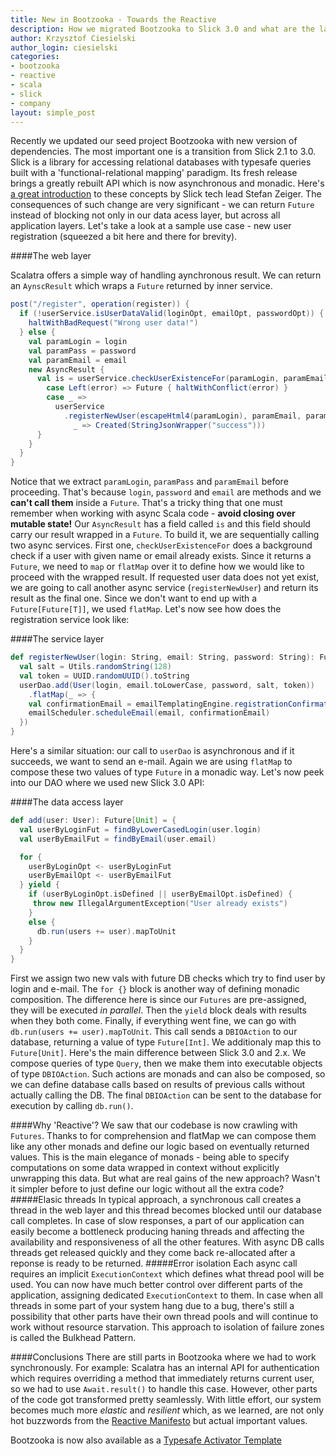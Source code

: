 ```yaml
---
title: New in Bootzooka - Towards the Reactive
description: How we migrated Bootzooka to Slick 3.0 and what are the larger consequences of transforming the codebase to a more reactive approach?
author: Krzysztof Ciesielski
author_login: ciesielski
categories:
- bootzooka
- reactive
- scala
- slick
- company
layout: simple_post
---
```

Recently we updated our seed project Bootzooka with new version of dependencies. The most important one is a transition from Slick 2.1 to 3.0. Slick is a library for accessing relational databases with typesafe queries built with a 'functional-relational mapping' paradigm. Its fresh release brings a greatly rebuilt API which is now asynchronous and monadic. Here's [a great introduction](https://www.parleys.com/tutorial/reactive-slick-database-programming) to these concepts by Slick tech lead Stefan Zeiger.
The consequences of such change are very significant - we can return `Future` instead of blocking not only in our data acess layer, but across all application layers. Let's take a look at a sample use case - new user registration (squeezed a bit here and there for brevity).

####The web layer

Scalatra offers a simple way of handling aynchronous result. We can return an `AynscResult` which wraps a `Future` returned by inner service.

```scala
post("/register", operation(register)) {
  if (!userService.isUserDataValid(loginOpt, emailOpt, passwordOpt)) {
    haltWithBadRequest("Wrong user data!")
  } else {
    val paramLogin = login
    val paramPass = password
    val paramEmail = email
    new AsyncResult {
      val is = userService.checkUserExistenceFor(paramLogin, paramEmail).flatMap {
        case Left(error) => Future { haltWithConflict(error) }
        case _ =>
          userService
            .registerNewUser(escapeHtml4(paramLogin), paramEmail, paramPass).map(
              _ => Created(StringJsonWrapper("success")))
      }
    }
  }
}
```

Notice that we extract `paramLogin`, `paramPass` and `paramEmail` before proceeding. That's because `login`, `password` and `email` are methods and we **can't call them** inside a `Future`. That's a tricky thing that one must remember when working with async Scala code - **avoid closing over mutable state!**
Our `AsyncResult` has a field called `is` and this field should carry our result wrapped in a `Future`. To build it, we are sequentially calling two async services. First one, `checkUserExistenceFor` does a background check if a user with given name or email already exists. Since it returns a `Future`, we need to `map` or `flatMap` over it to define how we would like to proceed with the wrapped result. If requested user data does not yet exist, we are going to call another async service (`registerNewUser`) and return its result as the final one. Since we don't want to end up with a `Future[Future[T]]`, we used `flatMap`. Let's now see how does the registration service look like:

####The service layer

```scala
def registerNewUser(login: String, email: String, password: String): Future[Unit] = {
  val salt = Utils.randomString(128)
  val token = UUID.randomUUID().toString
  userDao.add(User(login, email.toLowerCase, password, salt, token))
    .flatMap(_ => {
    val confirmationEmail = emailTemplatingEngine.registrationConfirmation(login)
    emailScheduler.scheduleEmail(email, confirmationEmail)
  })
}
```

Here's a similar situation: our call to `userDao` is asynchronous and if it succeeds, we want to send an e-mail. Again we are using `flatMap` to compose these two values of type `Future` in a monadic way. Let's now peek into our DAO where we used new Slick 3.0 API:

####The data access layer

```scala
def add(user: User): Future[Unit] = {
  val userByLoginFut = findByLowerCasedLogin(user.login)
  val userByEmailFut = findByEmail(user.email)

  for {
    userByLoginOpt <- userByLoginFut
    userByEmailOpt <- userByEmailFut
  } yield {
    if (userByLoginOpt.isDefined || userByEmailOpt.isDefined) {
     throw new IllegalArgumentException("User already exists")
    }
    else {
      db.run(users += user).mapToUnit
    }
  }
}
```

First we assign two new vals with future DB checks which try to find user by login and e-mail. The `for {}` block is another way of defining monadic composition. The difference here is since our `Futures` are pre-assigned, they will be executed *in parallel*. Then the `yield` block deals with results when they both come. Finally, if everything went fine, we can go with `db.run(users += user).mapToUnit`. This call sends a `DBIOAction` to our database, returning a value of type `Future[Int]`. We additionaly map this to `Future[Unit]`.
Here's the main difference between Slick 3.0 and 2.x. We compose queries of type `Query`, then we make them into executable objects of type `DBIOAction`. Such actions are monads and can also be composed, so we can define database calls based on results of previous calls without actually calling the DB. The final `DBIOAction` can be sent to the database for execution by calling `db.run()`.

####Why 'Reactive'?
We saw that our codebase is now crawling with `Futures`. Thanks to for comprehension and flatMap we can compose them like any other monads and define our logic based on eventually returned values. This is the main elegance of monads - being able to specify computations on some data wrapped in context without explicitly unwrapping this data. But what are real gains of the new approach? Wasn't it simpler before to just define our logic without all the extra code?
#####Elasic threads
In typical approach, a synchronous call creates a thread in the web layer and this thread becomes blocked until our database call completes. In case of slow responses, a part of our application can easily become a bottleneck producing haning threads and affecting the availability and responsiveness of all the other features. With async DB calls threads get released quickly and they come back re-allocated after a reponse is ready to be returned.
#####Error isolation
Each async call requires an implicit `ExecutionContext` which defines what thread pool will be used. You can now have much better control over different parts of the application, assigning dedicated `ExecutionContext` to them. In case when all threads in some part of your system hang due to a bug, there's still a possibility that other parts have their own thread pools and will continue to work without resource starvation. This approach to isolation of failure zones is called the Bulkhead Pattern.

####Conclusions
There are still parts in Bootzooka where we had to work synchronously. For example: Scalatra has an internal API for authentication which requires overriding a method that immediately returns current user, so we had to use `Await.result()` to handle this case. However, other parts of the code got transformed pretty seamlessly. With little effort, our system becomes much more *elastic* and *resilient* which, as we learned, are not only hot buzzwords from the [Reactive Manifesto](http://www.reactivemanifesto.org/) but actual important values.

Bootzooka is now also available as a [Typesafe Activator Template](https://www.typesafe.com/activator/template/bootzooka)
